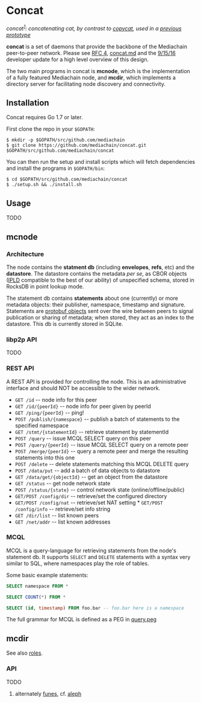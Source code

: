 # Concat

_concat<sup>[1](#footnote-1)</sup>: concatenating cat, by contrast to [copycat](https://github.com/atomix/copycat), used in a [previous prototype](https://github.com/mediachain/oldchain)_

**concat** is a set of daemons that provide the backbone of the Mediachain peer-to-peer network.
Please see [RFC 4](https://github.com/mediachain/mediachain/blob/master/rfc/mediachain-rfc-4.md), [concat.md](https://github.com/mediachain/mediachain/blob/master/docs/concat.md) and the [9/15/16](https://blog.mediachain.io/looking-backwards-looking-forwards-9149bf00f876#.c4xrhcdwj) developer update for a high level overview of this design.

The two main programs in concat is **mcnode**, which is the implementation of a fully featured Mediachain node, and **mcdir**, which implements a directory server for facilitating node discovery and connectivity.

## Installation
Concat requires Go 1.7 or later.

First clone the repo in your `$GOPATH`:
```
$ mkdir -p $GOPATH/src/github.com/mediachain
$ git clone https://github.com/mediachain/concat.git $GOPATH/src/github.com/mediachain/concat
```

You can then run the setup and install scripts which will fetch dependencies and install the programs in `$GOPATH/bin`:
```
$ cd $GOPATH/src/github.com/mediachain/concat
$ ./setup.sh && ./install.sh 
```

## Usage

TODO

## mcnode
### Architecture
The node contains the **statment db** (including **envelopes**, **refs**, etc) and the **datastore**. The datastore contains the metadata _per se_, as CBOR objects ([IPLD](https://github.com/ipld/specs/tree/master/ipld) compatible to the best of our ability) of unspecified schema, stored in RocksDB in point lookup mode.

The statement db contains **statements** about one (currently) or more metadata objects: their publisher, namespace, timestamp and signature. Statements are [protobuf objects](https://github.com/mediachain/concat/blob/master/proto/stmt.proto) sent over the wire between peers to signal publication or sharing of metadata; when stored, they act as an index to the datastore. This db is currently stored in SQLite.

### libp2p API
TODO

### REST API
A REST API is provided for controlling the node. This is an administrative interface and should NOT be accessible to the wider network.

* `GET /id` -- node info for this peer
* `GET /id/{peerId}` -- node info for peer given by peerId
* `GET /ping/{peerId}` -- ping!
* `POST /publish/{namespace}` -- publish a batch of statements to the specified namespace 
* `GET /stmt/{statementId}` -- retrieve statement by statementId
* `POST /query` -- issue MCQL SELECT query on this peer
* `POST /query/{peerId}` -- issue MCQL SELECT query on a remote peer
* `POST /merge/{peerId}` -- query a remote peer and merge the resulting statements into this one
* `POST /delete` -- delete statements matching this MCQL DELETE query
* `POST /data/put` -- add a batch of data objects to datastore
* `GET /data/get/{objectId}` -- get an object from the datastore
* `GET /status` -- get node network state
* `POST /status/{state}` -- control network state (online/offline/public)
* `GET/POST /config/dir` -- retrieve/set the configured directory
* `GET/POST /config/nat` -- retrieve/set NAT setting                                                                           * `GET/POST /config/info` -- retrieve/set info string
* `GET /dir/list` -- list known peers
* `GET /net/addr` -- list known addresses

### MCQL
MCQL is a query-language for retrieving statements from the node's statement db.
It supports `SELECT` and `DELETE` statements with a syntax very similar to SQL, where
namespaces play the role of tables.

Some basic example statements:

```sql
SELECT namespace FROM *
```
```sql
SELECT COUNT(*) FROM *
```
```sql
SELECT (id, timestamp) FROM foo.bar -- foo.bar here is a namespace
```

The full grammar for MCQL is defined as a PEG in [query.peg](mc/query/query.peg)

## mcdir
See also [roles](https://github.com/mediachain/mediachain/blob/master/rfc/mediachain-rfc-4-roles.md#directory-servers).

### API
TODO


1. <a name="footnote-1"></a> alternately [funes](http://www4.ncsu.edu/~jjsakon/FunestheMemorious.pdf), cf. [aleph](https://github.com/mediachain/aleph)
